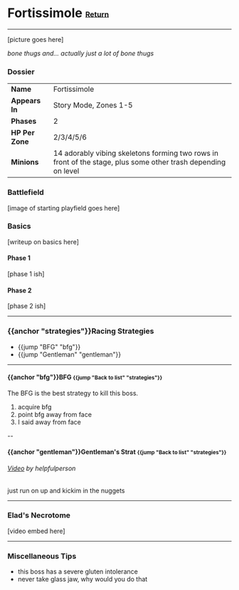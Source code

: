 # Fortissimole <small><sub><sup>[Return](./)</sup></sub></small>
---

[picture goes here]

_bone thugs and... actually just a lot of bone thugs_

### Dossier
|||
|---|---|
|__Name__|Fortissimole|
|__Appears In__| Story Mode, Zones 1-5|
|__Phases__|2|
|__HP Per Zone__| 2/3/4/5/6|
|__Minions__| 14 adorably vibing skeletons forming two rows in front of the stage, plus some other trash depending on level|

### Battlefield
[image of starting playfield goes here]

### Basics
[writeup on basics here]

#### Phase 1
[phase 1 ish]

#### Phase 2
[phase 2 ish]

---
### {{anchor "strategies"}}Racing Strategies
- {{jump "BFG" "bfg"}}
- {{jump "Gentleman" "gentleman"}}

---
#### {{anchor "bfg"}}BFG <small>{{jump "Back to list" "strategies"}}</small>

The BFG is the best strategy to kill this boss.

1. acquire bfg
2. point bfg away from face
3. I said away from face

--
#### {{anchor "gentleman"}}Gentleman's Strat <small>{{jump "Back to list" "strategies"}}</small>

###### [Video](http://www.youtube.com/watch?v=ZjK1oEm8MY8) by helpfulperson</small>
just run on up and kickim in the nuggets

---
### Elad's Necrotome

[video embed here]

---
### Miscellaneous Tips
- this boss has a severe gluten intolerance
- never take glass jaw, why would you do that
